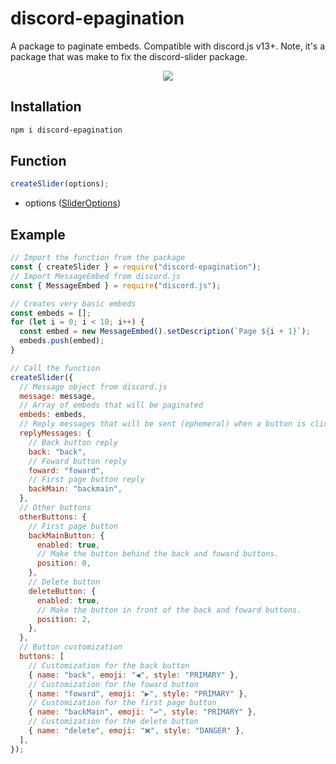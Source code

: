 # discord-epagination

A package to paginate embeds. Compatible with discord.js v13+. Note, it's a package that was make to fix the discord-slider package.

<p align="center">
  <a href="https://www.npmjs.com/package/discord-epagination"><img src="https://nodei.co/npm/discord-epagination.png?downloadRank=true&downloads=true&downloadRank=true&stars=true" /></a><br>
</p>

## Installation

```sh
npm i discord-epagination
```

## Function

```js
createSlider(options);
```

- options ([SliderOptions](https://discord-epagination.js.org/global.html#SliderOptions))

## Example

```js
// Import the function from the package
const { createSlider } = require("discord-epagination");
// Import MessageEmbed from discord.js
const { MessageEmbed } = require("discord.js");

// Creates very basic embeds
const embeds = [];
for (let i = 0; i < 10; i++) {
  const embed = new MessageEmbed().setDescription(`Page ${i + 1}`);
  embeds.push(embed);
}

// Call the function
createSlider({
  // Message object from discord.js
  message: message,
  // Array of embeds that will be paginated
  embeds: embeds,
  // Reply messages that will be sent (ephemeral) when a button is clicked
  replyMessages: {
    // Back button reply
    back: "back",
    // Foward button reply
    foward: "foward",
    // First page button reply
    backMain: "backmain",
  },
  // Other buttons
  otherButtons: {
    // First page button
    backMainButton: {
      enabled: true,
      // Make the button behind the back and foward buttons.
      position: 0,
    },
    // Delete button
    deleteButton: {
      enabled: true,
      // Make the button in front of the back and foward buttons.
      position: 2,
    },
  },
  // Button customization
  buttons: [
    // Customization for the back button
    { name: "back", emoji: "◀", style: "PRIMARY" },
    // Customization for the foward button
    { name: "foward", emoji: "▶", style: "PRIMARY" },
    // Customization for the first page button
    { name: "backMain", emoji: "↩", style: "PRIMARY" },
    // Customization for the delete button
    { name: "delete", emoji: "❌", style: "DANGER" },
  ],
});
```
